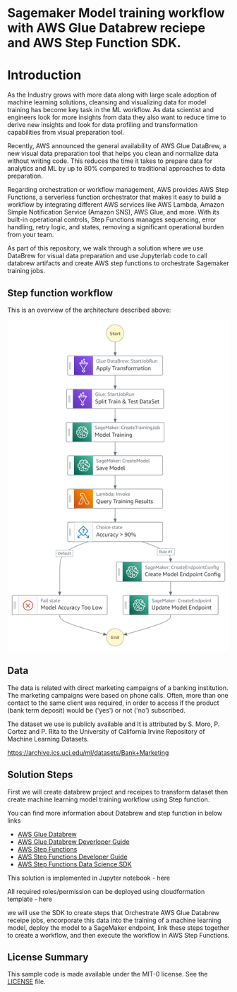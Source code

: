 
# Sagemaker Model training workflow with AWS Glue Databrew reciepe and AWS Step Function SDK.

# Introduction

As the Industry grows with more data along with large scale adoption of machine learning solutions, cleansing and visualizing data for model training has become key task in the ML workflow. As data scientist and engineers look for more insights from data they also want to reduce time to derive new insights and look for data profiling and transformation capabilities from visual preparation tool.

Recently, AWS announced the general availability of AWS Glue DataBrew, a new visual data preparation tool that helps you clean and normalize data without writing code. This reduces the time it takes to prepare data for analytics and ML by up to 80% compared to traditional approaches to data preparation.

Regarding orchestration or workflow management, AWS provides AWS Step Functions, a serverless function orchestrator that makes it easy to build a workflow by integrating different AWS services like AWS Lambda, Amazon Simple Notification Service (Amazon SNS), AWS Glue, and more. With its built-in operational controls, Step Functions manages sequencing, error handling, retry logic, and states, removing a significant operational burden from your team.

As part of this repository, we walk through a solution where we use DataBrew for visual data preparation and use Jupyterlab code to call databrew artifacts and create AWS step functions to orchestrate Sagemaker training jobs.

## Step function workflow
This is an overview of the architecture described above: 

![step_function_workflow](img/step_function_workflow.png)


## Data
The data is related with direct marketing campaigns of a banking institution. The marketing campaigns were based on phone calls. Often, more than one contact to the same client was required, in order to access if the product (bank term deposit) would be ('yes') or not ('no') subscribed.

The dataset we use is publicly available and It is attributed by S. Moro, P. Cortez and P. Rita to the University of California Irvine Repository of Machine Learning Datasets. 

https://archive.ics.uci.edu/ml/datasets/Bank+Marketing

## Solution Steps

First we will create databrew project and receipes to transform dataset then create machine learning model training workflow using Step function. 

You can find more information about Databrew and step function in below links


* [AWS Glue Databrew](https://aws.amazon.com/glue/features/databrew/)
* [AWS Glue Databrew Deverloper Guide](https://docs.aws.amazon.com/databrew/latest/dg/what-is.html)
* [AWS Step Functions](https://aws.amazon.com/step-functions/)
* [AWS Step Functions Developer Guide](https://docs.aws.amazon.com/step-functions/latest/dg/welcome.html)
* [AWS Step Functions Data Science SDK](https://aws-step-functions-data-science-sdk.readthedocs.io)
​

This solution is implemented in Jupyter notebook - here

All required roles/permission can be deployed using cloudformation template - here

we will use the SDK to create steps that Orchestrate AWS Glue Databrew receipe jobs, encorporate this data into the training of a machine learning model, deploy the model to a SageMaker endpoint, link these steps together to create a workflow, and then execute the workflow in AWS Step Functions.

 
## License Summary

This sample code is made available under the MIT-0 license. See the [LICENSE](LICENSE) file.